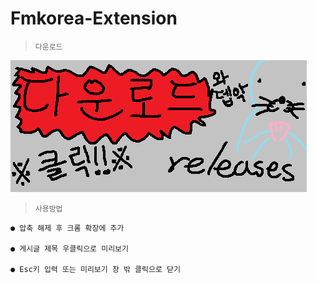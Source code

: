 # Fmkorea-Extension

> ```다운로드 ```


[<img src="https://github.com/Ich-mag-dich/Fmkorea-Extension/blob/main/src/img/releases.png?raw=true">](https://github.com/Ich-mag-dich/Fmkorea-Extension/releases)


> ```사용방법 ```

```
● 압축 해제 후 크롬 확장에 추가

● 게시글 제목 우클릭으로 미리보기

● Esc키 입력 또는 미리보기 창 밖 클릭으로 닫기
```

